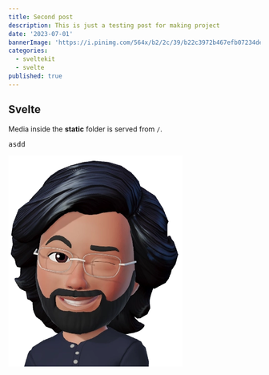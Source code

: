 ```yaml
---
title: Second post
description: This is just a testing post for making project
date: '2023-07-01'
bannerImage: 'https://i.pinimg.com/564x/b2/2c/39/b22c3972b467efb07234def6f3de2975.jpg'
categories:
  - sveltekit
  - svelte
published: true
---
```


## Svelte

Media inside the **static** folder is served from `/`.

<pre>asdd</pre>

![Svelte](../public/website/my_photo.png)

